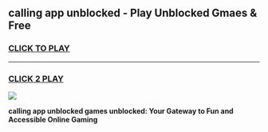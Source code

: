 
## calling app unblocked - Play Unblocked Gmaes & Free
<h3>
<a href="https://news.freeplayer.one?title=calling_app_unblocked&ref=23F">CLICK TO PLAY</a></h3>
<hr>

<h3>
<a href="https://news.freeplayer.one?title=calling_app_unblocked&ref=23F">CLICK 2 PLAY</a>
  
</h3>

<a href="https://news.freeplayer.one?title=calling_app_unblocked&ref=23F/"><img src="https://clearcache.store/games.png"></a>


**calling app unblocked games unblocked: Your Gateway to Fun and Accessible Online Gaming**
